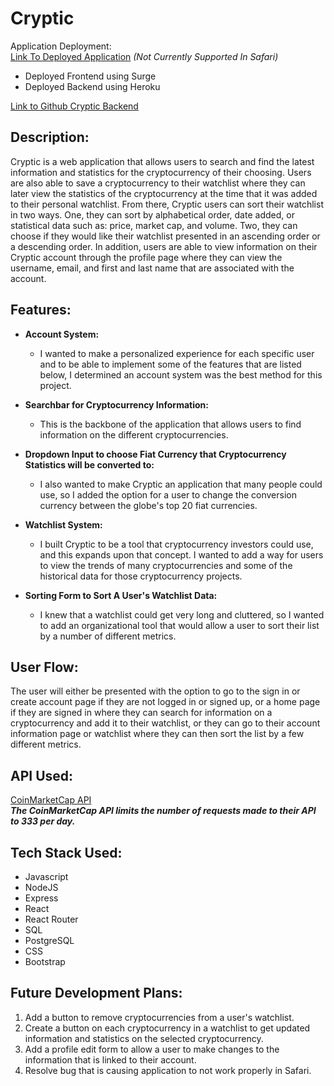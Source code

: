 # Cryptic

Application Deployment: <br />
[Link To Deployed Application](http://half-side.surge.sh/) *(Not Currently Supported In Safari)*

- Deployed Frontend using Surge <br />
- Deployed Backend using Heroku


[Link to Github Cryptic Backend](https://github.com/logan-taggart/CrypticBackend)


## Description:

Cryptic is a web application that allows users to search and find the latest information and statistics for the cryptocurrency of their choosing. Users are also able to save a cryptocurrency to their watchlist where they can later view the statistics of the cryptocurrency at the time that it was added to their personal watchlist. From there, Cryptic users can sort their watchlist in two ways. One, they can sort by alphabetical order, date added, or statistical data such as: price, market cap, and volume. Two, they can choose if they would like their watchlist presented in an ascending order or a descending order. In addition, users are able to view information on their Cryptic account through the profile page where they can view the username, email, and first and last name that are associated with the account.


## Features:

* **Account System:** <br />
	* I wanted to make a personalized experience for each specific user and to be able to implement some of the features that are listed below, I determined an account system was the best method for this project. <br />

* **Searchbar for Cryptocurrency Information:** <br />
	* This is the backbone of the application that allows users to find information on the different cryptocurrencies.

* **Dropdown Input to choose Fiat Currency that Cryptocurrency Statistics will be converted to:** <br />
	* I also wanted to make Cryptic an application that many people could use, so I added the option for a user to change the conversion currency between the globe's top 20 fiat currencies.

* **Watchlist System:** <br />
	* I built Cryptic to be a tool that cryptocurrency investors could use, and this expands upon that concept. I wanted to add a way for users to view the trends of many cryptocurrencies and some of the historical data for those cryptocurrency projects.

* **Sorting Form to Sort A User's Watchlist Data:**
	* I knew that a watchlist could get very long and cluttered, so I wanted to add an organizational tool that would allow a user to sort their list by a number of different metrics.

## User Flow:

The user will either be presented with the option to go to the sign in or create account page if they are not logged in or signed up, or a home page if they are signed in where they can search for information on a cryptocurrency and add it to their watchlist, or they can go to their account information page or watchlist where they can then sort the list by a few different metrics.


## API Used:

[CoinMarketCap API](https://coinmarketcap.com/api/) <br />
***The CoinMarketCap API limits the number of requests made to their API to 333 per day.***


## Tech Stack Used:

* Javascript
* NodeJS
* Express
* React
* React Router
* SQL
* PostgreSQL
* CSS
* Bootstrap

## Future Development Plans:

1. Add a button to remove cryptocurrencies from a user's watchlist.
2. Create a button on each cryptocurrency in a watchlist to get updated information and statistics on the selected cryptocurrency.
3. Add a profile edit form to allow a user to make changes to the information that is linked to their account.
4. Resolve bug that is causing application to not work properly in Safari.
